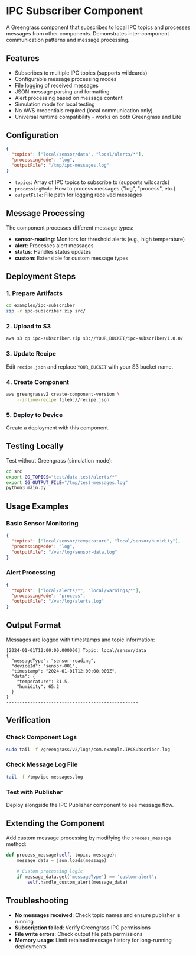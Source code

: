 # IPC Subscriber Component

A Greengrass component that subscribes to local IPC topics and processes messages from other components. Demonstrates inter-component communication patterns and message processing.

## Features

- Subscribes to multiple IPC topics (supports wildcards)
- Configurable message processing modes
- File logging of received messages
- JSON message parsing and formatting
- Alert processing based on message content
- Simulation mode for local testing
- No AWS credentials required (local communication only)
- Universal runtime compatibility - works on both Greengrass and Lite

## Configuration

```json
{
  "topics": ["local/sensor/data", "local/alerts/*"],
  "processingMode": "log",
  "outputFile": "/tmp/ipc-messages.log"
}
```

- `topics`: Array of IPC topics to subscribe to (supports wildcards)
- `processingMode`: How to process messages ("log", "process", etc.)
- `outputFile`: File path for logging received messages

## Message Processing

The component processes different message types:

- **sensor-reading**: Monitors for threshold alerts (e.g., high temperature)
- **alert**: Processes alert messages
- **status**: Handles status updates
- **custom**: Extensible for custom message types

## Deployment Steps

### 1. Prepare Artifacts
```bash
cd examples/ipc-subscriber
zip -r ipc-subscriber.zip src/
```

### 2. Upload to S3
```bash
aws s3 cp ipc-subscriber.zip s3://YOUR_BUCKET/ipc-subscriber/1.0.0/
```

### 3. Update Recipe
Edit `recipe.json` and replace `YOUR_BUCKET` with your S3 bucket name.

### 4. Create Component
```bash
aws greengrassv2 create-component-version \
    --inline-recipe fileb://recipe.json
```

### 5. Deploy to Device
Create a deployment with this component.

## Testing Locally

Test without Greengrass (simulation mode):

```bash
cd src
export GG_TOPICS="test/data,test/alerts/*"
export GG_OUTPUT_FILE="/tmp/test-messages.log"
python3 main.py
```

## Usage Examples

### Basic Sensor Monitoring
```json
{
  "topics": ["local/sensor/temperature", "local/sensor/humidity"],
  "processingMode": "log",
  "outputFile": "/var/log/sensor-data.log"
}
```

### Alert Processing
```json
{
  "topics": ["local/alerts/*", "local/warnings/*"],
  "processingMode": "process",
  "outputFile": "/var/log/alerts.log"
}
```

## Output Format

Messages are logged with timestamps and topic information:

```
[2024-01-01T12:00:00.000000] Topic: local/sensor/data
{
  "messageType": "sensor-reading",
  "deviceId": "sensor-001",
  "timestamp": "2024-01-01T12:00:00.000Z",
  "data": {
    "temperature": 31.5,
    "humidity": 65.2
  }
}
--------------------------------------------------
```

## Verification

### Check Component Logs
```bash
sudo tail -f /greengrass/v2/logs/com.example.IPCSubscriber.log
```

### Check Message Log File
```bash
tail -f /tmp/ipc-messages.log
```

### Test with Publisher
Deploy alongside the IPC Publisher component to see message flow.

## Extending the Component

Add custom message processing by modifying the `process_message` method:

```python
def process_message(self, topic, message):
    message_data = json.loads(message)
    
    # Custom processing logic
    if message_data.get('messageType') == 'custom-alert':
        self.handle_custom_alert(message_data)
```

## Troubleshooting

- **No messages received**: Check topic names and ensure publisher is running
- **Subscription failed**: Verify Greengrass IPC permissions
- **File write errors**: Check output file path permissions
- **Memory usage**: Limit retained message history for long-running deployments